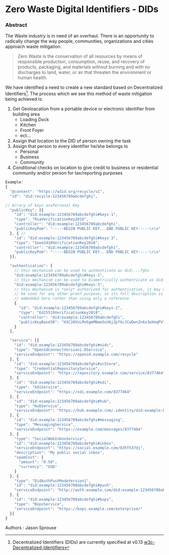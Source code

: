 # Zero Waste Digital Identifiers - DIDs

### Abstract

The Waste industry is in need of an overhaul.  There is an opportunity to radically change the way people, communities, organizations and cities approach waste mitigation.  

> Zero Waste is the conservation of all resources by means of responsible production, consumption, reuse, and recovery of products, packaging, and materials without burning and with no discharges to land, water, or air that threaten the environment or human health. 
 
We have identified a need to create a new standard based on Decentralized Identifiers[^1]. The process which we see this method of waste mitigation being achieved is: 

1. Get Geoloacation from a portable device or electronic identifier from building area
	+ Loading Dock
	+ Kitchen
	+ Front Foyer
	+ ect...  
2. Assign that location to the DID of person owning the task
3. Assign that person to every identifier he/she belongs to
	+ Personal
	+ Business
	+ Community
4. Conditional checks on location to give credit to business or residential community and/or person for tax/reporting purposes


```javascript
Example: 
{
  "@context": "https://w3id.org/recycle/v1",
  "id": "did:recycle:123456789abcdefghi",

// Arrary of keys assPersonal Key 
  "publicKey": [{
    "id": "did:example:123456789abcdefghi#keys-1",
    "type": "RsaVerificationKey2018",
    "controller": "did:example:123456789abcdefghi",
    "publicKeyPem": "-----BEGIN PUBLIC KEY...END PUBLIC KEY-----\r\n"
  }, { // 
    "id": "did:example:123456789abcdefghi#keys-3",
    "type": "Ieee2410VerificationKey2018",
    "controller": "did:example:123456789abcdefghi",
    "publicKeyPem": "-----BEGIN PUBLIC KEY...END PUBLIC KEY-----\r\n"
  }],

  "authentication": [
    // this mechanism can be used to authenticate as did:...fghi
    "did:example:123456789abcdefghi#keys-1",
    // this mechanism can be used to biometrically authenticate as did:...fghi
    "did:example:123456789abcdefghi#keys-3",
    // this mechanism is *only* authorized for authentication, it may not
    // be used for any other proof purpose, so its full description is
    // embedded here rather than using only a reference
    {
      "id": "did:example:123456789abcdefghi#keys-2",
      "type": "Ed25519VerificationKey2018",
      "controller": "did:example:123456789abcdefghi",
      "publicKeyBase58": "H3C2AVvLMv6gmMNam3uVAjZpfkcJCwDwnZn6z3wXmqPV"
    }
  ],

  "service": [{
    "id": "did:example:123456789abcdefghi#oidc",
    "type": "OpenIdConnectVersion1.0Service",
    "serviceEndpoint": "https://openid.example.com/recycle"
  }, {
    "id": "did:example:123456789abcdefghi#vcStore",
    "type": "CredentialRepositoryService",
    "serviceEndpoint": "https://repository.example.com/service/8377464"
  }, {
    "id": "did:example:123456789abcdefghi#xdi",
    "type": "XdiService",
    "serviceEndpoint": "https://xdi.example.com/8377464"
  }, {
    "id": "did:example:123456789abcdefghi#hub",
    "type": "HubService",
    "serviceEndpoint": "https://hub.example.com/.identity/did:example:0123456789abcdef/"
  }, {
    "id": "did:example:123456789abcdefghi#messaging",
    "type": "MessagingService",
    "serviceEndpoint": "https://example.com/messages/8377464"
  }, {
    "type": "SocialWebInboxService",
    "id": "did:example:123456789abcdefghi#inbox",
    "serviceEndpoint": "https://social.example.com/83hfh37dj",
    "description": "My public social inbox",
    "spamCost": {
      "amount": "0.50",
      "currency": "USD"
    }
  }, {
    "type": "DidAuthPushModeVersion1",
    "id": "did:example:123456789abcdefghi#push",
    "serviceEndpoint": "http://auth.example.com/did:example:123456789abcdefghi"
  }, {
    "id": "did:example:123456789abcdefghi#bops",
    "type": "BopsService",
    "serviceEndpoint": "https://bops.example.com/enterprise/"
  }]
}
```

Authors
:  Jason Sprouse

[^1]: Decentralized Identifiers (DIDs) are currently specified at v0.13 [w3c-Decentralized-Identifiers](https://w3c-ccg.github.io/did-spec/)
<!--stackedit_data:
eyJoaXN0b3J5IjpbLTM2MzQ0NDE4MSwtMTM4MjM4Mzg4NiwtMT
I0MTY3MTgyNSwxNzkxNjY0NTU2XX0=
-->
